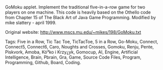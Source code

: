 GoMoku applet. Implement the traditional five-in-a-row game for two players on one machine. This code is heavily based on the Othello code from Chapter 15 of The Black Art of Java Game Programming. Modified by mike slattery - april 1999.

Original website: http://www.mscs.mu.edu/~mikes/198/GoMoku.txt

Tags: Five in a Row, Tic Tac Toe, TicTacToe, 5 in a Row, Go-Moku, Connect, Connect5, Connect6, Caro, Noughts and Crosses, Gomoku, Renju, Pente, Piskvork, Amoba, Kó³ko i Krzy¿yk, Gomocup, AI, Engine, Artificial Intelligence, Brain, Pbrain, Gra, Game, Source Code Files, Program, Programming, Github, Board, Coding.
